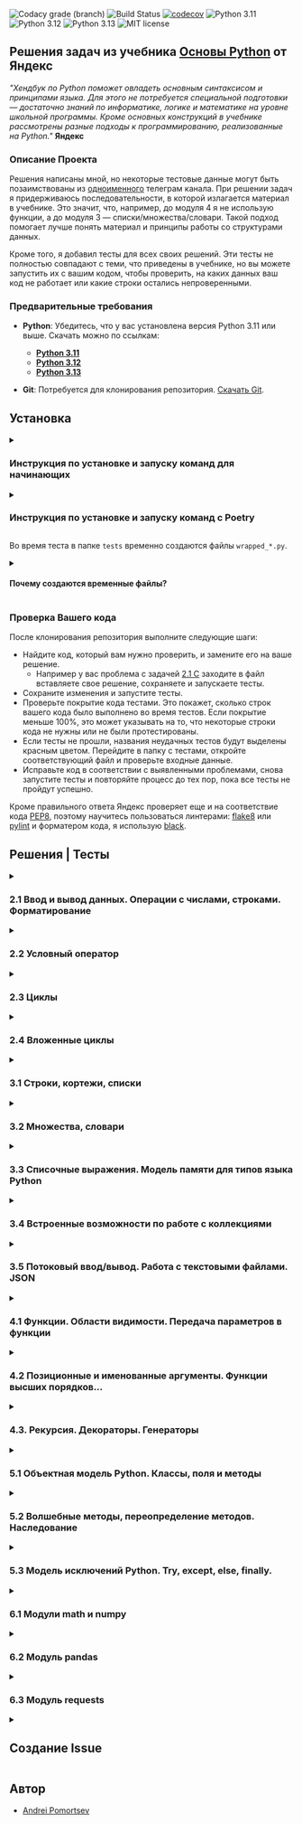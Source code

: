 ![Codacy grade (branch)](https://img.shields.io/codacy/grade/63f71a9c86ce4a0492af52c23628b78a/main)
![Build Status](https://github.com/andreypomortsev/yndx-python-handbook/actions/workflows/ci.yml/badge.svg)
[![codecov](https://codecov.io/gh/andreypomortsev/yndx-python-handbook/branch/main/graph/badge.svg?token=WPUYVICKGT)](https://codecov.io/gh/andreypomortsev/yndx-python-handbook)
![Python 3.11](https://img.shields.io/badge/Python-3.11-orange.svg)
![Python 3.12](https://img.shields.io/badge/Python-3.12-yellow.svg)
![Python 3.13](https://img.shields.io/badge/Python-3.13-green.svg)
![MIT license](https://img.shields.io/badge/License-MIT-blue.svg)

## Решения задач из учебника [Основы Python](https://education.yandex.ru/handbook/python) от Яндекс

_"Хендбук по Python поможет овладеть основным синтаксисом и принципами языка. Для этого не потребуется специальной подготовки — достаточно знаний по информатике, логике и математике на уровне школьной программы. Кроме основных конструкций в учебнике рассмотрены разные подходы к программированию, реализованные на Python."_ **Яндекс**

### Описание Проекта

Решения написаны мной, но некоторые тестовые данные могут быть позаимствованы из [одноименного](https://t.me/handbook_python) телеграм канала. При решении задач я придерживаюсь последовательности, в которой излагается материал в учебнике. Это значит, что, например, до модуля 4 я не использую функции, а до модуля 3 — списки/множества/словари. Такой подход помогает лучше понять материал и принципы работы со структурами данных.

Кроме того, я добавил тесты для всех своих решений. Эти тесты не полностью совпадают с теми, что приведены в учебнике, но вы можете запустить их с вашим кодом, чтобы проверить, на каких данных ваш код не работает или какие строки остались непроверенными.

### Предварительные требования

- **Python**: Убедитесь, что у вас установлена версия Python 3.11 или выше. Скачать можно по ссылкам:
  - [**Python 3.11**](https://www.python.org/downloads/release/python-31110/)
  - [**Python 3.12**](https://www.python.org/downloads/release/python-3127/)
  - [**Python 3.13**](https://www.python.org/downloads/release/python-3130/)

- **Git**: Потребуется для клонирования репозитория. [Скачать Git](https://git-scm.com/downloads).

## Установка

<details>
<summary><h3>Инструкция по установке и запуску команд для начинающих</h3></summary>

### Шаги установки (без использования venv)

1. **Клонируйте репозиторий**:
   ```bash
   git clone https://github.com/andreypomortsev/yndx-python-handbook
   cd yndx-python-handbook
   ```

2. **Установите зависимости**:
   Установите все необходимые пакеты из файла `requirements.txt`:

   ```bash
   pip install -r requirements.txt
   ```

#### Форматирование кода по PEP8

Для форматирования кода с использованием `black` и сортировка импортов `isort`:
```bash
black . --line-length=79
isort .
```

#### Запуск всех тестов

Запустите все тесты из директории `tests`:
```bash
pytest
```

#### Запуск всех тестов в режиме отладки

Чтобы увидеть расширенные логи во время тестов:
```bash
pytest -vv
```

#### Запуск тестов для конкретного параграфа

Чтобы запустить тесты только для задач в определенной папке (например, `2.1`), используйте:
```bash
pytest tests/2.1
```

#### Запуск тестов для конкретной задачи

Для тестирования отдельной задачи (например, задачи `Q` из папки `2.3`):
```bash
pytest tests/2.3/test_23_q.py
```

#### Создание отчета о покрытии тестами в формате HTML

Чтобы сгенерировать HTML-отчет по покрытию:
```bash
pytest --cov-report html
```

После выполнения этой команды отчет будет доступен в `htmlcov/index.html`.

#### Создание отчета о покрытии тестами в формате XML

Для генерации отчета в формате XML:
```bash
pytest --cov-report xml
```

#### Запуск линтера flake8

Чтобы проверить код на ошибки стиля и потенциальные проблемы:
```bash
flake8 .
```

---

##### Примечание
Эти команды позволяют вручную выполнять все основные задачи по тестированию и форматированию кода в проекте.

</details>

<details>
<summary><h3>Инструкция по установке и запуску команд с Poetry</h3></summary>

### Установка Poetry

- **Windows**:

  ```powershell
  (Invoke-WebRequest -Uri https://install.python-poetry.org -UseBasicParsing).Content | py -
  ```

- **Unix-like OS (Linux/macOS)**:

  ```sh
  curl -sSL https://install.python-poetry.org | python3 -
  ```

#### Проверка успешной установки Poetry

```sh
poetry --version
```

### Шаги установки c poetry

1. **Клонируйте репозиторий**:
   ```bash
   git clone https://github.com/andreypomortsev/yndx-python-handbook
   cd yndx-python-handbook
   ```

2. **Установите зависимости и создайтк виртуальное окружение**:
   - **Windows**:

  ```powershell
  pip install poetry -q
  poetry install
  poetry shell
  ```

  - **Unix-like OS (Linux/macOS)**:

    ```sh
    make setup
    ```

#### Форматирование кода (PEP8)

- **Windows**:

  ```powershell
  poetry run black . --line-length=79
  poetry run isort .
  ```

- **Unix-like OS (Linux/macOS)**:

  ```sh
  make format
  ```

#### Запуск тестов

- **Все тесты в репозитории**:

  - **Windows**:

    ```powershell
    poetry run pytest
    ```

  - **Unix-like OS (Linux/macOS)**:

    ```sh
    make test
    ```

- **Тесты в дебаг-режиме**:

  - **Windows**:

    ```powershell
    poetry run pytest -vv
    ```

  - **Unix-like OS (Linux/macOS)**:

    ```sh
    make debug
    ```

- **Запуск тестов для отдельного параграфа (например, 2.1)**:

  - **Windows**:

    ```powershell
    poetry run pytest tests\2.1
    ```

  - **Unix-like OS (Linux/macOS)**:

    ```sh
    make test-dir-2.1
    ```

- **Запуск теста для одной задачи (например, тест задачи Q в параграфе 2.3)**:

  - **Windows**:

    ```powershell
    poetry run pytest tests\2.3\test_23_q.py
    ```

  - **Unix-like OS (Linux/macOS)**:

    ```sh
    make test-file-2.3-Q
    ```

#### Генерация отчётов покрытия тестами

- **HTML Отчёт**:

  - **Windows**:

    ```powershell
    poetry run pytest --cov-report=html
    ```

  - **Unix-like OS (Linux/macOS)**:

    ```sh
    make test-report-html
    ```

  После выполнения откройте файл `htmlcov/index.html` для просмотра отчёта.

- **XML Отчёт**:

  - **Windows**:

    ```powershell
    poetry run pytest --cov-report=xml
    ```

  - **Unix-like OS (Linux/macOS)**:

    ```sh
    make test-report-xml
    ```

#### Линтинг с flake8

- **Windows**:

  ```powershell
  poetry run flake8 .
  ```

- **Unix-like OS (Linux/macOS)**:

  ```sh
  make lint
  ```

#### Форматирование кода с black и isort

- **Windows**:

  ```powershell
  poetry run black . --line-length=79
  poetry run isort .
  ```

- **Unix-like OS (Linux/macOS)**:

  ```sh
  make format
  ```

#### Удаление лишних файлов

- **Windows**:

  ```powershell
  find . -name '*.pyc' -delete
  find . -name '__pycache__' -delete
  find ../. -name '.coverage' -delete
  ```

- **Unix-like OS (Linux/macOS)**:

  ```sh
  make clean
  ```

---

##### Примечания

- Для пользователей **Windows**: все команды выполняются через `poetry run`, чтобы обеспечить совместимость с системой.
- Для пользователей **Unix-like OS**: можно использовать как `make` для упрощения команд, так и команды для **Windows**.

</details>

Во время теста в папке `tests` временно создаются файлы `wrapped_*.py`.

<details>
<summary><h4>Почему создаются временные файлы?</h4></summary>

Чтобы отслеживать, насколько тесты покрывают код, обычно импортируют тестируемую функцию, и инструмент `coverage` показывает, какие строки были выполнены, а какие нет. Однако в первых трех параграфах учебника, где еще не введены функции, решения представлены просто как последовательность команд без определения функции. 

В таких случаях мы можем протестировать код напрямую из файла, но не получим данных о покрытии строк. Чтобы обойти это ограничение, я написал функцию `wrap_answer` ([см. здесь](./tests/conftest.py)). Эта функция запускается при старте тестов и принимает параметры: путь к тестируемому файлу и имя файла. Она читает код задачи из файла, оборачивает его в функцию `main`, и сохраняет результат в файл `wrapped_(адрес папки)_(буква задачи).py`. Затем уже этот новый файл тестируется, и `coverage` фиксирует, какие строки были выполнены. Благодаря этому становится возможным отслеживать покрытие строк даже для кода, написанного без функций.

Кроме того, оборачивание кода в функцию `main` нужно для измерения потребляемой памяти и времени выполнения кода. Функция `wrap_answer` добавляет к обертке декораторы `@time_limit` и `@memory_limit`, которые устанавливают ограничения на время исполнения и объем памяти, выделяемой для задачи. Эти ограничения задаются константами `TIME_LIMIT` и `MEMORY_LIMIT` и контролируются в тестах.

**Пример:**

_Решение задачи Q из параграфа 2.2_
Файл `22_q.py` до:

```python
a = float(input())
b = float(input())
c = float(input())

if not a:
    if not b and not c:  # a == b == c == 0
        print("Infinite solutions")
    elif not b and c:  # a == b == 0 and c != 0
        print("No solution")
    else:  # a == 0 and b != 0 линейное уравнение
        print(round(-c / b, 2))
else:
    discriminant = b**2 - 4 * a * c
    if discriminant >= 0:
        root_one = round((-b + discriminant**0.5) / (2 * a), 2)
        root_two = round((-b - discriminant**0.5) / (2 * a), 2)
        if not discriminant:
            print(root_two)
        elif root_one < root_two:  # Условие выполняется при a < 0
            print(root_one, root_two)
        else:
            print(root_two, root_one)
    else:  # Дискриминант меньше 0
        print("No solution")
```

Файл `wrapped_22_q.py` после применения `wrap_answer` к `22_q.py`:

```python
from tests.utils import time_limit, memory_limit
from tests.constants import TIME_LIMIT, MEMORY_LIMIT


@time_limit(TIME_LIMIT)
@memory_limit(MEMORY_LIMIT)
def main():
    a = float(input())
    b = float(input())
    c = float(input())

    if not a:
        if not b and not c:  # a == b == c == 0
            print("Infinite solutions")
        elif not b and c:  # a == b == 0 and c != 0
            print("No solution")
        else:  # a == 0 and b != 0 линейное уравнение
            print(round(-c / b, 2))
    else:
        discriminant = b**2 - 4 * a * c
        if discriminant >= 0:
            root_one = round((-b + discriminant**0.5) / (2 * a), 2)
            root_two = round((-b - discriminant**0.5) / (2 * a), 2)
            if not discriminant:
                print(root_two)
            elif root_one < root_two:  # Условие выполняется при a < 0
                print(root_one, root_two)
            else:
                print(root_two, root_one)
        else:  # Дискриминант меньше 0
            print("No solution")
```

После того как отчет по покрытию готов, файлы удаляются.

</details>

### Проверка Вашего кода

После клонирования репозитория выполните следующие шаги:

- Найдите код, который вам нужно проверить, и замените его на ваше решение.
  - Например у вас проблема с задачей [2.1 C](./solutions/2.1/c.py) заходите в файл вставляете свое решение, сохраняете и запускаете тесты.
- Сохраните изменения и запустите тесты.
- Проверьте покрытие кода тестами. Это покажет, сколько строк вашего кода было выполнено во время тестов. Если покрытие меньше 100%, это может указывать на то, что некоторые строки кода не нужны или не были протестированы.
- Если тесты не прошли, названия неудачных тестов будут выделены красным цветом. Перейдите в папку с тестами, откройте соответствующий файл и проверьте входные данные.
- Исправьте код в соответствии с выявленными проблемами, снова запустите тесты и повторяйте процесс до тех пор, пока все тесты не пройдут успешно.

Кроме правильного ответа Яндекс проверяет еще и на соответствие кода [PEP8](https://github.com/Searge/mipt_oop/blob/master/week_1/readme.md), поэтому научитесь пользоваться линтерами: [flake8](https://flake8.pycqa.org/en/latest/) или [pylint](https://pypi.org/project/pylint/) и форматером кода, я использую [black](https://black.readthedocs.io/en/stable/index.html).

## Решения | Тесты

<details>

<summary><h3>2.1 Ввод и вывод данных. Операции с числами, строками. Форматирование</h3></summary>

- [Теория Ввод и вывод данных. Операции с числами, строками. Форматирование](https://education.yandex.ru/handbook/python/article/vvod-i-vyvod-dannykh-operatsii-s-chislami-strokami-formatirovaniye)
  
### [Тестовые данные для задач](./tests/data/test_data_21.py)
  
| Решение              | Тесты                |
|----------------------|----------------------|
| А. [Привет, Яндекс!](./solutions/2.1/21_a.py) | [✅](./tests/2.1/test_21_a.py) |
| B. [Привет, всем!](./solutions/2.1/21_b.py) | [✅](./tests/2.1/test_21_b.py) |
| C. [Излишняя автоматизация](./solutions/2.1/21_c.py) | [✅](./tests/2.1/test_21_c.py) |
| D. [Сдача](./solutions/2.1/21_d.py) | [✅](./tests/2.1/test_21_d.py) |
| E. [Магазин](./solutions/2.1/21_e.py) | [✅](./tests/2.1/test_21_e.py) |
| F. [Чек](./solutions/2.1/21_f.py) | [✅](./tests/2.1/test_21_f.py) |
| G. [Делу — время, потехе — час](./solutions/2.1/21_g.py) | [✅](./tests/2.1/test_21_g.py) |
| H. [Наказание](./solutions/2.1/21_h.py) | [✅](./tests/2.1/test_21_h.py) |
| I. [Деловая колбаса](./solutions/2.1/21_i.py) | [✅](./tests/2.1/test_21_i.py) |
| J. [Детский сад — штаны на лямках](./solutions/2.1/21_j.py) | [✅](./tests/2.1/test_21_j.py) |
| K. [Автоматизация игры](./solutions/2.1/21_k.py) | [✅](./tests/2.1/test_21_k.py) |
| L. [Интересное сложение](./solutions/2.1/21_l.py) | [✅](./tests/2.1/test_21_l.py) |
| M. [Дед Мороз и конфеты](./solutions/2.1/21_m.py) | [✅](./tests/2.1/test_21_m.py) |
| N. [Шарики и ручки](./solutions/2.1/21_n.py) | [✅](./tests/2.1/test_21_n.py) |
| O. [В ожидании доставки](./solutions/2.1/21_o.py) | [✅](./tests/2.1/test_21_o.py) |
| P. [Доставка](./solutions/2.1/21_p.py) | [✅](./tests/2.1/test_21_p.py) |
| Q. [Ошибка кассового аппарата](./solutions/2.1/21_q.py) | [✅](./tests/2.1/test_21_q.py) |
| R. [Сдача 10](./solutions/2.1/21_r.py) | [✅](./tests/2.1/test_21_r.py) |
| S. [Украшение чека](./solutions/2.1/21_s.py) | [✅](./tests/2.1/test_21_s.py) |
| T. [Мухи отдельно, котлеты отдельно](./solutions/2.1/21_t.py) | [✅](./tests/2.1/test_21_t.py) |

</details>

<details>
<summary><h3>2.2 Условный оператор</h3></summary>

- [Теория Условный оператор](https://education.yandex.ru/handbook/python/article/uslovnyy-operator)

### [Тестовые данные для задач](./tests/data/test_data_22.py)

| Решение              | Тесты                |
|----------------------|----------------------|
| А. [Просто здравствуй, просто как дела](./solutions/2.2/22_a.py) | [✅](./tests/2.2/test_22_a.py) |
| B. [Кто быстрее?](./solutions/2.2/22_b.py) | [✅](./tests/2.2/test_22_b.py) |
| C. [Кто быстрее на этот раз?](./solutions/2.2/22_c.py) | [✅](./tests/2.2/test_22_c.py) |
| D. [Список победителей](./solutions/2.2/22_d.py) | [✅](./tests/2.2/test_22_d.py) |
| E. [Яблоки](./solutions/2.2/22_e.py) | [✅](./tests/2.2/test_22_e.py) |
| F. [Сила прокрастинации](./solutions/2.2/22_f.py) | [✅](./tests/2.2/test_22_f.py) |
| G. [А роза упала на лапу Азора](./solutions/2.2/22_g.py) | [✅](./tests/2.2/test_22_g.py) |
| H. [Зайка — 1](./solutions/2.2/22_h.py) | [✅](./tests/2.2/test_22_h.py) |
| I. [Первому игроку приготовиться](./solutions/2.2/22_i.py) | [✅](./tests/2.2/test_22_i.py) |
| J. [Лучшая защита — шифрование](./solutions/2.2/22_j.py) | [✅](./tests/2.2/test_22_j.py) |
| K. [Красота спасёт мир](./solutions/2.2/22_k.py) | [✅](./tests/2.2/test_22_k.py) |
| L. [Музыкальный инструмент](./solutions/2.2/22_l.py) | [✅](./tests/2.2/test_22_l.py) |
| M. [Властелин Чисел: Братство общей цифры](./solutions/2.2/22_m.py) | [✅](./tests/2.2/test_22_m.py) |
| N. [Властелин Чисел: Две Башни](./solutions/2.2/22_n.py) | [✅](./tests/2.2/test_22_n.py) |
| O. [Властелин Чисел: Возвращение Цезаря](./solutions/2.2/22_o.py) | [✅](./tests/2.2/test_22_o.py) |
| P. [Легенды велогонок возвращаются: кто быстрее?](./solutions/2.2/22_p.py) | [✅](./tests/2.2/test_22_p.py) |
| Q. [Корень зла](./solutions/2.2/22_q.py) | [✅](./tests/2.2/test_22_q.py) |
| R. [Территория зла](./solutions/2.2/22_r.py) | [✅](./tests/2.2/test_22_r.py) |
| S. [Автоматизация безопасности](./solutions/2.2/22_s.py) | [✅](./tests/2.2/test_22_s.py) |
| T. [Зайка — 2](./solutions/2.2/22_t.py) | [✅](./tests/2.2/test_22_t.py) |

</details>

<details>
<summary><h3>2.3 Циклы</h3></summary>

- [Теория Циклы](https://education.yandex.ru/handbook/python/article/cikly)

### [Тестовые данные для задач](./tests/data/test_data_23.py)

| Решение              | Тесты                |
|----------------------|----------------------|
| А. [Раз, два, три! Ёлочка, гори!](./solutions/2.3/23_a.py) | [✅](./tests/2.3/test_23_a.py) |
| B. [Зайка — 3](./solutions/2.3/23_b.py) | [✅](./tests/2.3/test_23_b.py) |
| C. [Считалочка](./solutions/2.3/23_c.py) | [✅](./tests/2.3/test_23_c.py) |
| D. [Считалочка 2.0](./solutions/2.3/23_d.py) | [✅](./tests/2.3/test_23_d.py) |
| E. [Внимание! Акция!](./solutions/2.3/23_e.py) | [✅](./tests/2.3/test_23_e.py) |
| F. [НОД](./solutions/2.3/23_f.py) | [✅](./tests/2.3/test_23_f.py) |
| G. [НОК](./solutions/2.3/23_g.py) | [✅](./tests/2.3/test_23_g.py) |
| H. [Излишняя автоматизация 2.0](./solutions/2.3/23_h.py) | [✅](./tests/2.3/test_23_h.py) |
| I. [Факториал](./solutions/2.3/23_i.py) | [✅](./tests/2.3/test_23_i.py) |
| J. [Маршрут построен](./solutions/2.3/23_j.py) | [✅](./tests/2.3/test_23_j.py) |
| K. [Цифровая сумма](./solutions/2.3/23_k.py) | [✅](./tests/2.3/test_23_k.py) |
| L. [Сильная цифра](./solutions/2.3/23_l.py) | [✅](./tests/2.3/test_23_l.py) |
| M. [Первому игроку приготовиться 2.0](./solutions/2.3/23_m.py) | [✅](./tests/2.3/test_23_m.py) |
| N. [Простая задача](./solutions/2.3/23_n.py) | [✅](./tests/2.3/test_23_n.py) |
| O. [Зайка - 4](./solutions/2.3/23_o.py) | [✅](./tests/2.3/test_23_o.py) |
| P. [А роза упала на лапу Азора 2.0](./solutions/2.3/23_p.py) | [✅](./tests/2.3/test_23_p.py) |
| Q. [Чётная чистота](./solutions/2.3/23_q.py) | [✅](./tests/2.3/test_23_q.py) |
| R. [Простая задача 2.0](./solutions/2.3/23_r.py) | [✅](./tests/2.3/test_23_r.py) |
| S. [Игра в «Угадайку»](./solutions/2.3/23_s.py) | [✅](./tests/2.3/test_23_s.py) |
| T. [Хайпанём немножечко!](./solutions/2.3/23_t.py) | [✅](./tests/2.3/test_23_t.py) |

</details>

<details>
<summary><h3>2.4 Вложенные циклы</h3></summary>

- [Теория Вложенные циклы](https://education.yandex.ru/handbook/python/article/vlozhennye-cikly)

### [Тестовые данные для задач](./tests/data/test_data_24.py)

| Решение              | Тесты                |
|----------------------|----------------------|
| А. [Таблица умножения](./solutions/2.4/24_a.py) | [✅](./tests/2.4/test_24_a.py) |
| B. [Не таблица умножения](./solutions/2.4/24_b.py) | [✅](./tests/2.4/test_24_b.py) |
| C. [Новогоднее настроение](./solutions/2.4/24_c.py) | [✅](./tests/2.4/test_24_c.py) |
| D. [Суммарная сумма](./solutions/2.4/24_d.py) | [✅](./tests/2.4/test_24_d.py) |
| E. [Зайка — 5](./solutions/2.4/24_e.py) | [✅](./tests/2.4/test_24_e.py) |
| F. [НОД 2.0](./solutions/2.4/24_f.py) | [✅](./tests/2.4/test_24_f.py) |
| G. [На старт! Внимание! Марш!](./solutions/2.4/24_g.py) | [✅](./tests/2.4/test_24_g.py) |
| H. [Максимальная сумма](./solutions/2.4/24_h.py) | [✅](./tests/2.4/test_24_h.py) |
| I. [Большое число](./solutions/2.4/24_i.py) | [✅](./tests/2.4/test_24_i.py) |
| J. [Мы делили апельсин](./solutions/2.4/24_j.py) | [✅](./tests/2.4/test_24_j.py) |
| K. [Простая задача 3.0](./solutions/2.4/24_k.py) | [✅](./tests/2.4/test_24_k.py) |
| L. [Числовой прямоугольник](./solutions/2.4/24_l.py) | [✅](./tests/2.4/test_24_l.py) |
| M. [Числовой прямоугольник 2.0](./solutions/2.4/24_m.py) | [✅](./tests/2.4/test_24_m.py) |
| N. [Числовая змейка](./solutions/2.4/24_n.py) | [✅](./tests/2.4/test_24_n.py) |
| O. [Числовая змейка 2.0](./solutions/2.4/24_o.py) | [✅](./tests/2.4/test_24_o.py) |
| P. [Редизайн таблицы умножения](./solutions/2.4/24_p.py) | [✅](./tests/2.4/test_24_p.py) |
| Q. [А роза упала на лапу Азора 3.0](./solutions/2.4/24_q.py) | [✅](./tests/2.4/test_24_q.py) |
| R. [Новогоднее настроение 2.0](./solutions/2.4/24_r.py) | [✅](./tests/2.4/test_24_r.py) |
| S. [Числовой квадрат](./solutions/2.4/24_s.py) | [✅](./tests/2.4/test_24_s.py) |
| T. [Математическая выгода](./solutions/2.4/24_t.py) | [✅](./tests/2.4/test_24_t.py) |

</details>

<details>
<summary><h3>3.1 Строки, кортежи, списки</h3></summary>

- [Теория Строки, кортежи, списки](https://education.yandex.ru/handbook/python/article/stroki-kortezhi-spiski)

### [Тестовые данные для задач](./tests/data/test_data_31.py)

| Решение              | Тесты                |
|----------------------|----------------------|
| А. [Азбука](./solutions/3.1/31_a.py) | [✅](./tests/3.1/test_31_a.py) |
| B. [Кручу-верчу](./solutions/3.1/31_b.py) | [✅](./tests/3.1/test_31_b.py) |
| C. [Анонс новости](./solutions/3.1/31_c.py) | [✅](./tests/3.1/test_31_c.py) |
| D. [Очистка данных](./solutions/3.1/31_d.py) | [✅](./tests/3.1/test_31_d.py) |
| E. [А роза упала на лапу Азора 4.0](./solutions/3.1/31_e.py) | [✅](./tests/3.1/test_31_e.py) |
| F. [Зайка — 6](./solutions/3.1/31_f.py) | [✅](./tests/3.1/test_31_f.py) |
| G. [А и Б сидели на трубе](./solutions/3.1/31_g.py) | [✅](./tests/3.1/test_31_g.py) |
| H. [Зайка — 7](./solutions/3.1/31_h.py) | [✅](./tests/3.1/test_31_h.py) |
| I. [Без комментариев](./solutions/3.1/31_i.py) | [✅](./tests/3.1/test_31_i.py) |
| J. [Частотный анализ на минималках](./solutions/3.1/31_j.py) | [✅](./tests/3.1/test_31_j.py) |
| K. [Найдётся всё](./solutions/3.1/31_k.py) | [✅](./tests/3.1/test_31_k.py) |
| L. [Меню питания](./solutions/3.1/31_l.py) | [✅](./tests/3.1/test_31_l.py) |
| M. [Массовое возведение в степень](./solutions/3.1/31_m.py) | [✅](./tests/3.1/test_31_m.py) |
| N. [Массовое возведение в степень 3.0](./solutions/3.1/31_n.py) | [✅](./tests/3.1/test_31_n.py) |
| O. [НОД 3.0](./solutions/3.1/31_o.py) | [✅](./tests/3.1/test_31_o.py) |
| P. [Анонс новости 3.0](./solutions/3.1/31_p.py) | [✅](./tests/3.1/test_31_p.py) |
| Q. [А роза упала на лапу Азора 5.0](./solutions/3.1/31_q.py) | [✅](./tests/3.1/test_31_q.py) |
| R. [RLE](./solutions/3.1/31_r.py) | [✅](./tests/3.1/test_31_r.py) |
| S. [Польский калькулятор](./solutions/3.1/31_s.py) | [✅](./tests/3.1/test_31_s.py) |
| T. [Польский калькулятор — 3](./solutions/3.1/31_t.py) | [✅](./tests/3.1/test_31_t.py) |

</details>

<details>
<summary><h3>3.2 Множества, словари</h3></summary>

- [Теория Множества, словари](https://education.yandex.ru/handbook/python/article/mnozhestva-slovari)

### [Тестовые данные для задач](./tests/data/test_data_32.py)

| Решение              | Тесты                |
|----------------------|----------------------|
| А. [Символическая выжимка](./solutions/3.2/32_a.py) | [✅](./tests/3.2/test_32_a.py) |
| B. [Символическая разница](./solutions/3.2/32_b.py) | [✅](./tests/3.2/test_32_b.py) |
| C. [Зайка — 8](./solutions/3.2/32_c.py) | [✅](./tests/3.2/test_32_c.py) |
| D. [Кашееды](./solutions/3.2/32_d.py) | [✅](./tests/3.2/test_32_d.py) |
| E. [Кашееды — 2](./solutions/3.2/32_e.py) | [✅](./tests/3.2/test_32_e.py) |
| F. [Кашееды — 3](./solutions/3.2/32_f.py) | [✅](./tests/3.2/test_32_f.py) |
| G. [Азбука Морзе](./solutions/3.2/32_g.py) | [✅](./tests/3.2/test_32_g.py) |
| H. [Кашееды — 4](./solutions/3.2/32_h.py) | [✅](./tests/3.2/test_32_h.py) |
| I. [Зайка — 9](./solutions/3.2/32_i.py) | [✅](./tests/3.2/test_32_i.py) |
| J. [Транслитерация](./solutions/3.2/32_j.py) | [✅](./tests/3.2/test_32_j.py) |
| K. [Однофамильцы](./solutions/3.2/32_k.py) | [✅](./tests/3.2/test_32_k.py) |
| L. [Однофамильцы — 2](./solutions/3.2/32_l.py) | [✅](./tests/3.2/test_32_l.py) |
| M. [Дайте чего-нибудь новенького!](./solutions/3.2/32_m.py) | [✅](./tests/3.2/test_32_m.py) |
| N. [Это будет шедевр!](./solutions/3.2/32_n.py) | [✅](./tests/3.2/test_32_n.py) |
| O. [Двоичная статистика!](./solutions/3.2/32_o.py) | [✅](./tests/3.2/test_32_o.py) |
| P. [Зайка — 10](./solutions/3.2/32_p.py) | [✅](./tests/3.2/test_32_p.py) |
| Q. [Друзья друзей](./solutions/3.2/32_q.py) | [✅](./tests/3.2/test_32_q.py) |
| R. [Карта сокровищ](./solutions/3.2/32_r.py) | [✅](./tests/3.2/test_32_r.py) |
| S. [Частная собственность](./solutions/3.2/32_s.py) | [✅](./tests/3.2/test_32_s.py) |
| T. [Простая задача 4.0](./solutions/3.2/32_t.py) | [✅](./tests/3.2/test_32_t.py) |

</details>

<details>
<summary><h3>3.3 Списочные выражения. Модель памяти для типов языка Python</h3></summary>

- [Теория Списочные выражения. Модель памяти для типов языка Python](https://education.yandex.ru/handbook/python/article/spisochnye-vyrazheniya-model-pamyati-dlya-tipov-yazyka-python)

### [Тестовые данные для задач](./tests/data/test_data_33.py)

| Решение              | Тесты                |
|----------------------|----------------------|
| А. [Список квадратов](./solutions/3.3/33_a.py) | [✅](./tests/3.3/test_33_a.py) |
| B. [Таблица умножения 2.0](./solutions/3.3/33_b.py) | [✅](./tests/3.3/test_33_b.py) |
| C. [Длины всех слов](./solutions/3.3/33_c.py) | [✅](./tests/3.3/test_33_c.py) |
| D. [Множество нечетных чисел](./solutions/3.3/33_d.py) | [✅](./tests/3.3/test_33_d.py) |
| E. [Множество всех полных квадратов](./solutions/3.3/33_e.py) | [✅](./tests/3.3/test_33_e.py) |
| F. [Буквенная статистика](./solutions/3.3/33_f.py) | [✅](./tests/3.3/test_33_f.py) |
| G. [Делители](./solutions/3.3/33_g.py) | [✅](./tests/3.3/test_33_g.py) |
| H. [Аббревиатура](./solutions/3.3/33_h.py) | [✅](./tests/3.3/test_33_h.py) |
| I. [Преобразование в строку](./solutions/3.3/33_i.py) | [✅](./tests/3.3/test_33_i.py) |
| J. [RLE наоборот](./solutions/3.3/33_j.py) | [✅](./tests/3.3/test_33_j.py) |

</details>

<details>
<summary><h3>3.4 Встроенные возможности по работе с коллекциями</h3></summary>

- [Теория Встроенные возможности по работе с коллекциями](https://education.yandex.ru/handbook/python/article/vstroennye-vozmozhnosti-po-rabote-s-kollekciyami)

### [Тестовые данные для задач](./tests/data/test_data_34.py)

| Решение              | Тесты                |
|----------------------|----------------------|
| А. [Автоматизация списка](./solutions/3.4/34_a.py) | [✅](./tests/3.4/test_34_a.py) |
| B. [Сборы на прогулку](./solutions/3.4/34_b.py) | [✅](./tests/3.4/test_34_b.py) |
| C. [Рациональная считалочка](./solutions/3.4/34_c.py) | [✅](./tests/3.4/test_34_c.py) |
| D. [Словарная ёлка](./solutions/3.4/34_d.py) | [✅](./tests/3.4/test_34_d.py) |
| E. [Список покупок](./solutions/3.4/34_e.py) | [✅](./tests/3.4/test_34_e.py) |
| F. [Колода карт](./solutions/3.4/34_f.py) | [✅](./tests/3.4/test_34_f.py) |
| G. [Игровая сетка](./solutions/3.4/34_g.py) | [✅](./tests/3.4/test_34_g.py) |
| H. [Меню питания 2.0](./solutions/3.4/34_h.py) | [✅](./tests/3.4/test_34_h.py) |
| I. [Таблица умножения 3.0](./solutions/3.4/34_i.py) | [✅](./tests/3.4/test_34_i.py) |
| J. [Мы делили апельсин 2.0](./solutions/3.4/34_j.py) | [✅](./tests/3.4/test_34_j.py) |
| K. [Числовой прямоугольник 3.0](./solutions/3.4/34_k.py) | [✅](./tests/3.4/test_34_k.py) |
| L. [Список покупок 2.0](./solutions/3.4/34_l.py) | [✅](./tests/3.4/test_34_l.py) |
| M. [Расстановка спортсменов](./solutions/3.4/34_m.py) | [✅](./tests/3.4/test_34_m.py) |
| N. [Спортивные гадания](./solutions/3.4/34_n.py) | [✅](./tests/3.4/test_34_n.py) |
| O. [Список покупок 3.0](./solutions/3.4/34_o.py) | [✅](./tests/3.4/test_34_o.py) |
| P. [Расклад таков...](./solutions/3.4/34_p.py) | [✅](./tests/3.4/test_34_p.py) |
| Q. [А есть ещё варианты?](./solutions/3.4/34_q.py) | [✅](./tests/3.4/test_34_q.py) |
| R. [Таблица истинности](./solutions/3.4/34_r.py) | [✅](./tests/3.4/test_34_r.py) |
| S. [Таблица истинности 2](./solutions/3.4/34_s.py) | [✅](./tests/3.4/test_34_s.py) |
| T. [Таблица истинности 3](./solutions/3.4/34_t.py) | [✅](./tests/3.4/test_34_t.py) |

</details>

<details>
<summary><h3>3.5 Потоковый ввод/вывод. Работа с текстовыми файлами. JSON</h3></summary>

- [Теория Потоковый ввод/вывод. Работа с текстовыми файлами. JSON](https://education.yandex.ru/handbook/python/article/potokovyj-vvodvyvod-rabota-s-tekstovymi-fajlami-json)

### [Тестовые данные для задач](./tests/data/test_data_35.py)

| Решение              | Тесты                |
|----------------------|----------------------|
| А. [A+B+...](./solutions/3.5/35_a.py) | [✅](./tests/3.5/test_35_a.py) |
| B. [Средний рост](./solutions/3.5/35_b.py) | [✅](./tests/3.5/test_35_b.py) |
| C. [Без комментариев 2.0](./solutions/3.5/35_c.py) | [✅](./tests/3.5/test_35_c.py) |
| D. [Найдётся всё 2.0](./solutions/3.5/35_d.py) | [✅](./tests/3.5/test_35_d.py) |
| E. [А роза упала на лапу Азора 6.0](./solutions/3.5/35_e.py) | [✅](./tests/3.5/test_35_e.py) |
| F. [Транслитерация 2.0](./solutions/3.5/35_f.py) | [✅](./tests/3.5/test_35_f.py) |
| G. [Файловая статистика](./solutions/3.5/35_g.py) | [✅](./tests/3.5/test_35_g.py) |
| H. [Файловая разница](./solutions/3.5/35_h.py) | [✅](./tests/3.5/test_35_h.py) |
| I. [Файловая чистка](./solutions/3.5/35_i.py) | [✅](./tests/3.5/test_35_i.py) |
| J. [Хвост](./solutions/3.5/35_j.py) | [✅](./tests/3.5/test_35_j.py) |
| K. [Файловая статистика 2.0](./solutions/3.5/35_k.py) | [✅](./tests/3.5/test_35_k.py) |
| L. [Разделяй и властвуй](./solutions/3.5/35_l.py) | [✅](./tests/3.5/test_35_l.py) |
| M. [Обновление данных](./solutions/3.5/35_m.py) | [✅](./tests/3.5/test_35_m.py) |
| N. [Слияние данных](./solutions/3.5/35_n.py) | [✅](./tests/3.5/test_35_n.py) |
| O. [Поставь себя на моё место](./solutions/3.5/35_o.py) | [✅](./tests/3.5/test_35_o.py) |
| P. [Найдётся всё 3.0](./solutions/3.5/35_p.py) | [✅](./tests/3.5/test_35_p.py) |
| Q. [Прятки](./solutions/3.5/35_q.py) | [✅](./tests/3.5/test_35_q.py) |
| R. [Сколько вешать в байтах?](./solutions/3.5/35_r.py) | [✅](./tests/3.5/test_35_r.py) |
| S. [Это будет наш секрет](./solutions/3.5/35_s.py) | [✅](./tests/3.5/test_35_s.py) |
| T. [Файловая сумма](./solutions/3.5/35_t.py) | [✅](./tests/3.5/test_35_t.py) |

</details>

<details>
<summary><h3>4.1 Функции. Области видимости. Передача параметров в функции</h3></summary>

- [Теория Функции. Области видимости. Передача параметров в функции](https://education.yandex.ru/handbook/python/article/funkcii-oblasti-vidimosti-peredacha-parametrov-v-funkcii)

### [Тестовые данные для задач](./tests/data/test_data_41.py)

| Решение              | Тесты                |
|----------------------|----------------------|
| А. [Функциональное приветствие](./solutions/4.1/41_a.py) | [✅](./tests/4.1/test_41_a.py) |
| B. [Функциональный НОД](./solutions/4.1/41_b.py) | [✅](./tests/4.1/test_41_b.py) |
| C. [Длина числа](./solutions/4.1/41_c.py) | [✅](./tests/4.1/test_41_c.py) |
| D. [Имя of the month](./solutions/4.1/41_d.py) | [✅](./tests/4.1/test_41_d.py) |
| E. [Числовая строка](./solutions/4.1/41_e.py) | [✅](./tests/4.1/test_41_e.py) |
| F. [Модернизация системы вывода](./solutions/4.1/41_f.py) | [✅](./tests/4.1/test_41_f.py) |
| G. [Шахматный «обед»](./solutions/4.1/41_g.py) | [✅](./tests/4.1/test_41_g.py) |
| H. [А роза упала на лапу Азора 7.0](./solutions/4.1/41_h.py) | [✅](./tests/4.1/test_41_h.py) |
| I. [Простая задача 5.0](./solutions/4.1/41_i.py) | [✅](./tests/4.1/test_41_i.py) |
| J. [Слияние](./solutions/4.1/41_j.py) | [✅](./tests/4.1/test_41_j.py) |

</details>

<details>
<summary><h3>4.2 Позиционные и именованные аргументы. Функции высших порядков...</h3></summary>

- [Теория Позиционные и именованные аргументы. Функции высших порядков. Лямбда-функции](https://education.yandex.ru/handbook/python/article/pozicionnye-i-imenovannye-argumenty-funkcii-vysshih-poryadkov-lyambda-funkcii)

### [Тестовые данные для задач](./tests/data/test_data_42.py)

| Решение              | Тесты                |
|----------------------|----------------------|
| А. [Генератор списков](./solutions/4.2/42_a.py) | [✅](./tests/4.2/test_42_a.py) |
| B. [Генератор матриц](./solutions/4.2/42_b.py) | [✅](./tests/4.2/test_42_b.py) |
| C. [Функциональный нод 2.0](./solutions/4.2/42_c.py) | [✅](./tests/4.2/test_42_c.py) |
| D. [Имя of the month 2.0](./solutions/4.2/42_d.py) | [✅](./tests/4.2/test_42_d.py) |
| E. [Подготовка данных](./solutions/4.2/42_e.py) | [✅](./tests/4.2/test_42_e.py) |
| F. [Кофейня](./solutions/4.2/42_f.py) | [✅](./tests/4.2/test_42_f.py) |
| G. [В эфире рубрика «Эксперименты»](./solutions/4.2/42_g.py) | [✅](./tests/4.2/test_42_g.py) |
| H. [Длинная сортировка](./solutions/4.2/42_h.py) | [✅](./tests/4.2/test_42_h.py) |
| I. [Чётная фильтрация](./solutions/4.2/42_i.py) | [✅](./tests/4.2/test_42_i.py) |
| J. [Ключевой секрет](./solutions/4.2/42_j.py) | [✅](./tests/4.2/test_42_j.py) |

</details>

<details>
<summary><h3>4.3. Рекурсия. Декораторы. Генераторы</h3></summary>

- [Теория Рекурсия. Декораторы. Генераторы](https://education.yandex.ru/handbook/python/article/rekursiya-dekoratory-generatory)

### [Тестовые данные для задач](./tests/data/test_data_43.py)

| Решение              | Тесты                |
|----------------------|----------------------|
| А. [Рекурсивный сумматор](./solutions/4.3/43_a.py) | [✅](./tests/4.3/test_43_a.py) |
| B. [Рекурсивный сумматор цифр](./solutions/4.3/43_b.py) | [✅](./tests/4.3/test_43_b.py) |
| C. [Многочлен N-ой степени](./solutions/4.3/43_c.py) | [✅](./tests/4.3/test_43_c.py) |
| D. [Декор результата](./solutions/4.3/43_d.py) | [✅](./tests/4.3/test_43_d.py) |
| E. [Накопление результата](./solutions/4.3/43_e.py) | [✅](./tests/4.3/test_43_e.py) |
| F. [Сортировка слиянием](./solutions/4.3/43_f.py) | [✅](./tests/4.3/test_43_f.py) |
| G. [Однотипность не порок](./solutions/4.3/43_g.py) | [✅](./tests/4.3/test_43_g.py) |
| H. [Генератор Фибоначчи](./solutions/4.3/43_h.py) | [✅](./tests/4.3/test_43_h.py) |
| I. [Циклический генератор](./solutions/4.3/43_i.py) | [✅](./tests/4.3/test_43_i.py) |
| J. ["Выпрямление" списка](./solutions/4.3/43_j.py) | [✅](./tests/4.3/test_43_j.py) |

</details>

<details>
<summary><h3>5.1 Объектная модель Python. Классы, поля и методы</h3></summary>

- [Теория Объектная модель Python. Классы, поля и методы](https://education.yandex.ru/handbook/python/article/obuektnaya-model-python-klassy-polya-i-metody)

### [Тестовые данные для задач](./tests/data/test_data_51.py)

| Решение              | Тесты                |
|----------------------|----------------------|
| А. [Классная точка](./solutions/5.1/51_a.py) | [✅](./tests/5.1/test_51_a.py) |
| B. [Классная точка 2.0](./solutions/5.1/51_b.py) | [✅](./tests/5.1/test_51_b.py) |
| C. [Не нажимай красную кнопку!](./solutions/5.1/51_c.py) | [✅](./tests/5.1/test_51_c.py) |
| D. [Работа не волк](./solutions/5.1/51_d.py) | [✅](./tests/5.1/test_51_d.py) |
| E. [Классный прямоугольник](./solutions/5.1/51_e.py) | [✅](./tests/5.1/test_51_e.py) |
| F. [Классный прямоугольник 2.0](./solutions/5.1/51_f.py) | [✅](./tests/5.1/test_51_f.py) |
| G. [Классный прямоугольник 3.0](./solutions/5.1/51_g.py) | [✅](./tests/5.1/test_51_g.py) |
| H. [Шашки](./solutions/5.1/51_h.py) | [✅](./tests/5.1/test_51_h.py) |
| I. [Очередь](./solutions/5.1/51_i.py) | [✅](./tests/5.1/test_51_i.py) |
| J. [Стэк](./solutions/5.1/51_j.py) | [✅](./tests/5.1/test_51_j.py) |

</details>

<details>
<summary><h3>5.2 Волшебные методы, переопределение методов. Наследование</h3></summary>

- [Теория Волшебные методы, переопределение методов. Наследование](https://education.yandex.ru/handbook/python/article/volshebnye-metody-pereopredelenie-metodov-nasledovanie)

### [Тестовые данные для задач](./tests/data/test_data_52.py)

| Решение              | Тесты                |
|----------------------|----------------------|
| А. [Классная точка 3.0](./solutions/5.2/52_a.py) | [✅](./tests/5.2/test_52_a.py) |
| B. [Классная точка 4.0](./solutions/5.2/52_b.py) | [✅](./tests/5.2/test_52_b.py) |
| C. [Классная точка 5.0](./solutions/5.2/52_c.py) | [✅](./tests/5.2/test_52_c.py) |
| D. [Дроби v0.1](./solutions/5.2/52_d.py) | [✅](./tests/5.2/test_52_d.py) |
| E. [Дроби v0.2](./solutions/5.2/52_e.py) | [✅](./tests/5.2/test_52_e.py) |
| F. [Дроби v0.3](./solutions/5.2/52_f.py) | [✅](./tests/5.2/test_52_f.py) |
| G. [Дроби v0.4](./solutions/5.2/52_g.py) | [✅](./tests/5.2/test_52_g.py) |
| H. [Дроби v0.5](./solutions/5.2/52_h.py) | [✅](./tests/5.2/test_52_h.py) |
| I. [Дроби v0.6](./solutions/5.2/52_i.py) | [✅](./tests/5.2/test_52_i.py) |
| J. [Дроби v0.7](./solutions/5.2/52_j.py) | [✅](./tests/5.2/test_52_j.py) |

</details>

<details>
<summary><h3>5.3 Модель исключений Python. Try, except, else, finally.</h3></summary>

- [Теория Модель исключений Python. Try, except, else, finally. Модули](https://education.yandex.ru/handbook/python/article/model-isklyuchenij-python-try-except-else-finally-moduli)

### [Тестовые данные для задач](./tests/data/test_data_53.py)

| Решение              | Тесты                |
|----------------------|----------------------|
| А. [Обработка ошибок](./solutions/5.3/53_a.py) | [✅](./tests/5.3/test_53_a.py) |
| B. [Ломать — не строить](./solutions/5.3/53_b.py) | [✅](./tests/5.3/test_53_b.py) |
| C. [Ломать — не строить 2](./solutions/5.3/53_c.py) | [✅](./tests/5.3/test_53_c.py) |
| D. [Контроль параметров](./solutions/5.3/53_d.py) | [✅](./tests/5.3/test_53_d.py) |
| E. [Слияние с проверкой](./solutions/5.3/53_e.py) | [✅](./tests/5.3/test_53_e.py) |
| F. [Корень зла 2](./solutions/5.3/53_f.py) | [✅](./tests/5.3/test_53_f.py) |
| G. [Валидация имени](./solutions/5.3/53_g.py) | [✅](./tests/5.3/test_53_g.py) |
| H. [Валидация имени пользователя](./solutions/5.3/53_h.py) | [✅](./tests/5.3/test_53_h.py) |
| I. [Валидация пользователя](./solutions/5.3/53_i.py) | [✅](./tests/5.3/test_53_i.py) |
| J. [Валидация пароля](./solutions/5.3/53_j.py) | [✅](./tests/5.3/test_53_j.py) |

</details>

<details>
<summary><h3>6.1 Модули math и numpy</h3></summary>

- [Теория Модули math и numpy](https://education.yandex.ru/handbook/python/article/moduli-math-i-numpy)

### [Тестовые данные для задач](./tests/data/test_data_61.py)

| Решение              | Тесты                |
|----------------------|----------------------|
| А. [Математика — круто, но это не точно](./solutions/6.1/61_a.py) | [✅](./tests/6.1/test_61_a.py) |
| B. [Потоковый НОД](./solutions/6.1/61_b.py) | [✅](./tests/6.1/test_61_b.py) |
| C. [Есть варианты?](./solutions/6.1/61_c.py) | [✅](./tests/6.1/test_61_c.py) |
| D. [Среднее не арифметическое](./solutions/6.1/61_d.py) | [✅](./tests/6.1/test_61_d.py) |
| E. [Шаг навстречу](./solutions/6.1/61_e.py) | [✅](./tests/6.1/test_61_e.py) |
| F. [Матрица умножения](./solutions/6.1/61_f.py) | [✅](./tests/6.1/test_61_f.py) |
| G. [Шахматная подготовка](./solutions/6.1/61_g.py) | [✅](./tests/6.1/test_61_g.py) |
| H. [Числовая змейка 3.0](./solutions/6.1/61_h.py) | [✅](./tests/6.1/test_61_h.py) |
| I. [Вращение](./solutions/6.1/61_i.py) | [✅](./tests/6.1/test_61_i.py) |
| J. [Лесенка](./solutions/6.1/61_j.py) | [✅](./tests/6.1/test_61_j.py) |

</details>

<details>
<summary><h3>6.2 Модуль pandas</h3></summary>

- [Теория Модуль pandas](https://education.yandex.ru/handbook/python/article/modul-pandas)

### [Тестовые данные для задач](./tests/data/test_data_62.py)

| Решение              | Тесты                |
|----------------------|----------------------|
| А. [Длины всех слов - 2](./solutions/6.2/62_a.py) | [✅](./tests/6.2/test_62_a.py) |
| B. [Длины всех слов по чётности](./solutions/6.2/62_b.py) | [✅](./tests/6.2/test_62_b.py) |
| C. [Чек - 2](./solutions/6.2/62_c.py) | [✅](./tests/6.2/test_62_c.py) |
| D. [Акция](./solutions/6.2/62_d.py) | [✅](./tests/6.2/test_62_d.py) |
| E. [Длинные слова](./solutions/6.2/62_e.py) | [✅](./tests/6.2/test_62_e.py) |
| F. [Отчёт успеваемости](./solutions/6.2/62_f.py) | [✅](./tests/6.2/test_62_f.py) |
| G. [Отчёт неуспеваемости](./solutions/6.2/62_g.py) | [✅](./tests/6.2/test_62_g.py) |
| H. [Обновление журнала](./solutions/6.2/62_h.py) | [✅](./tests/6.2/test_62_h.py) |
| I. [Бесконечный морской бой](./solutions/6.2/62_i.py) | [✅](./tests/6.2/test_62_i.py) |
| J. [Экстремум функции](./solutions/6.2/62_j.py) | [✅](./tests/6.2/test_62_j.py) |

</details>

<details>
<summary><h3>6.3 Модуль requests</h3></summary>

- [Теория Модуль requests](https://education.yandex.ru/handbook/python/article/modul-requests)

### [Тестовые данные для задач](./tests/data/test_data_63.py)

| Решение              | Тесты                |
|----------------------|----------------------|
| А. [Проверка системы](./solutions/6.3/63_a.py) | [✅](./tests/6.3/test_63_a.py) |
| B. [Суммирование ответов](./solutions/6.3/63_b.py) | [✅](./tests/6.3/test_63_b.py) |
| C. [Суммирование ответов 2](./solutions/6.3/63_c.py) | [✅](./tests/6.3/test_63_c.py) |
| D. [Конкретное значение](./solutions/6.3/63_d.py) | [✅](./tests/6.3/test_63_d.py) |
| E. [Суммирование ответов 3](./solutions/6.3/63_e.py) | [✅](./tests/6.3/test_63_e.py) |
| F. [Список пользователей](./solutions/6.3/63_f.py) | [✅](./tests/6.3/test_63_f.py) |
| G. [Рассылка сообщений](./solutions/6.3/63_g.py) | [✅](./tests/6.3/test_63_g.py) |
| H. [Регистрация нового пользователя](./solutions/6.3/63_h.py) | [✅](./tests/6.3/test_63_h.py) |
| I. [Изменение данных](./solutions/6.3/63_i.py) | [✅](./tests/6.3/test_63_i.py) |
| J. [Удаление данных](./solutions/6.3/63_j.py) | [✅](./tests/6.3/test_63_j.py) |

</details>

<details>
<summary><h2>Создание Issue</h2></summary>

Если вы обнаружили ошибку, очепятку или баг в проекте, пожалуйста, создайте новый issue, следуя этому шаблону:

### Шаблон для Issue

#### Описание ошибки

- Краткое описание проблемы.

#### Шаги для воспроизведения

1. Опишите последовательность шагов, которые привели к появлению ошибки.
2. Укажите точные команды, скрипты или действия, названия файла(ов) если возможно.

#### Ожидаемое поведение

- Опишите, как все должно работать при нормальных условиях.

#### Фактическое поведение

- Опишите, что происходит на самом деле.

#### Контекст и окружение

- Операционная система и версия.
- Версия используемого ПО (Python, VSCode, PyCharm, etc.).
- Укажите любые установленные зависимости (например, версии библиотек).

#### Логи и скриншоты

- Прикрепите любые ошибки из логов или скриншоты, если это применимо.

#### Дополнительная информация

- Любые другие важные детали, которые помогут в исправлении ошибки.

---

Спасибо за ваш вклад! 😊

</details>

## Автор

- [Andrei Pomortsev](https://www.linkedin.com/in/andreypomortsev/)